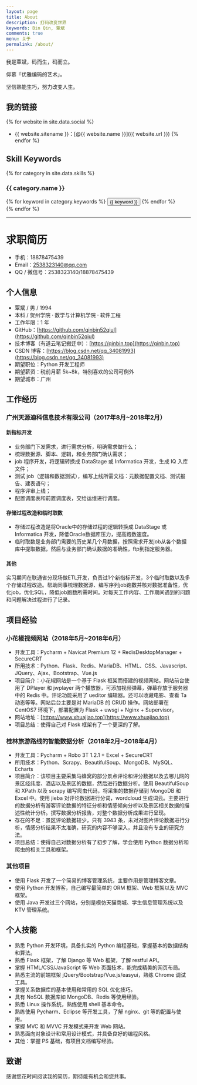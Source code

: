 ```yaml
---
layout: page
title: About
description: 打码改变世界
keywords: Bin Qin, 覃斌
comments: true
menu: 关于
permalink: /about/
---
```


我是覃斌，码而生，码而立。

仰慕「优雅编码的艺术」。

坚信熟能生巧，努力改变人生。

## 我的链接

{% for website in site.data.social %}
* {{ website.sitename }}：[@{{ website.name }}]({{ website.url }})
{% endfor %}

## Skill Keywords

{% for category in site.data.skills %}
### {{ category.name }}
<div class="btn-inline">
{% for keyword in category.keywords %}
<button class="btn btn-outline" type="button">{{ keyword }}</button>
{% endfor %}
</div>
{% endfor %}

--- 
# 求职简历

- 手机：18878475439
- Email：2538323140@qq.com
- QQ / 微信号：2538323140/18878475439

## 个人信息

 - 覃斌 / 男 / 1994
 - 本科 / 贺州学院 · 数学与计算机学院 · 软件工程
 - 工作年限：1 年
 - GitHub：[https://github.com/qinbin52qiul](https://github.com/qinbin52qiul)
 - 技术博客（有道云笔记搬迁中）：[https://qinbin.top](https://qinbin.top)
 - CSDN 博客：[https://blog.csdn.net/qq_34081993](https://blog.csdn.net/qq_34081993)
 - 期望职位：Python 开发工程师
 - 期望薪资：税前月薪 5k~8k，特别喜欢的公司可例外
 - 期望城市：广州


## 工作经历

### 广州天源迪科信息技术有限公司（2017年8月~2018年2月）

#### 新指标开发

- 业务部门下发需求，进行需求分析，明确需求做什么；
- 梳理数据源、脚本、逻辑，和业务部门确认需求；
- job 程序开发，将逻辑转换成 DataStage 或 Informatica 开发，生成 IQ 入库文件；
- 测试 job（逻辑和数据测试），编写上线所需文档：元数据配置文档、测试报告、建表语句；
- 程序评审上线；
- 配置调度表和前置调度表，交给运维进行调度。


#### 存储过程改造和临时取数

- 存储过程改造是将Oracle中的存储过程的逻辑转换成 DataStage 或 Informatica 开发，降低Oracle数据库压力，提高跑数速度。
- 临时取数是业务部门需要的历史某几个月数据，按照需求开发job从各个数据库中提取数据，然后与业务部门确认数据的准确性，ftp到指定服务器。

#### 其他

实习期间在联通省分现场做ETL开发，负责过1个新指标开发，3个临时取数以及多个存储过程改造。帮助同事梳理数据源、编写序列job跑数并核对数据准备性，优化job，优化SQL，降低job跑数所需时间。对每天工作内容、工作期间遇到的问题和问题解决过程进行了记录。


## 项目经验


### 小花椒视频网站（2018年5月~2018年6月）

 - 开发工具：Pycharm + Navicat Premium 12 + RedisDesktopManager + SecureCRT
 - 所用技术：Python、Flask、Redis、MariaDB、HTML、CSS、Javascript、JQuery、Ajax、Bootstrap、Vue.js
 - 项目简介：小花椒网站是一个基于 Flask 框架而搭建的视频网站。网站前台使用了 DPlayer 和 jwplayer 两个播放器，可添加视频弹幕，弹幕存放于服务器中的 Redis 中。评论功能采用了 ueditor 编辑器。还可以收藏电影、查看 Ta 动态等等。网站后台主要是对 MariaDB 的 CRUD 操作。网站部署在 CentOS7 环境下，部署配置为 Flask + uwsgi + Nginx + Supervisor。
- 网站地址：[https://www.xhuajiao.top](https://www.xhuajiao.top)
- 项目总结：使得自己对 Flask 框架有了一个更深的了解。

### 桂林旅游路线的智能数据分析（2018年2月~2018年4月）

 - 开发工具：Pycharm + Robo 3T 1.2.1 + Excel + SecureCRT
 - 所用技术：Python、Scrapy、BeautifulSoup、MongoDB、MySQL、Echarts
 - 项目简介：该项目主要采集马蜂窝的部分景点评论和评分数据以及去哪儿网的景区经纬度、酒店以及景区的数据，然后进行数据分析。使用 BeautifulSoup 和 XPath 以及 scrapy 编写爬虫代码，将采集的数据存储到 MongoDB 和 Excel 中。使用 jieba 对评论数据进行分词，wordcloud 生成词云。主要进行的数据分析有游客评论数据的特征分析和情感倾向分析以及景区相关数据的描述性统计分析。撰写数据分析报告，对整个数据分析成果进行呈现。
- 存在的不足：景区评论数据较少，只有 3943 条，未对对图片评论数据进行分析，情感分析结果不太准确，研究的内容不够深入，并且没有专业的研究方法。
- 项目总结：使得自己对数据分析有了初步了解，学会使用 Python 数据分析和爬虫的相关工具和框架。

### 其他项目

- 使用 Flask 开发了一个简易的博客管理系统，主要作用是管理博客文章。
- 使用 Python 开发博客，自己编写最简单的 ORM 框架、Web 框架以及 MVC 框架。
- 使用 Java 开发过三个网站，分别是模仿天猫商城、学生信息管理系统以及 KTV 管理系统。



## 个人技能

- 熟悉 Python 开发环境，具备扎实的 Python 编程基础，掌握基本的数据结构和算法。
- 熟悉 Flask 框架，了解 Django 等 Web 框架，了解 restful API。
- 掌握 HTML/CSS/JavaScript 等 Web 页面技术，能完成精美的网页布局。
- 熟悉主流的前端框架 jQuery/Bootstrap/Vue.js/easyui，熟练 Chrome 调试工具。
- 掌握关系数据库的基本使用和常用的 SQL 优化技巧。
- 具有 NoSQL 数据库如 MongoDB、Redis 等使用经验。
- 熟悉 Linux 操作系统，熟练使用 shell 基本命令。
- 熟练使用 Pycharm、Eclipse 等开发工具，了解 nginx、git 等的配置与使用。
- 掌握 MVC 和 MVVC 开发模式来开发 Web 网站。
- 熟悉面向对象设计和常用设计模式，并具备良好的编程风格。
- 其他：掌握 PS 基础，有项目文档编写经验。


## 致谢
感谢您花时间阅读我的简历，期待能有机会和您共事。

